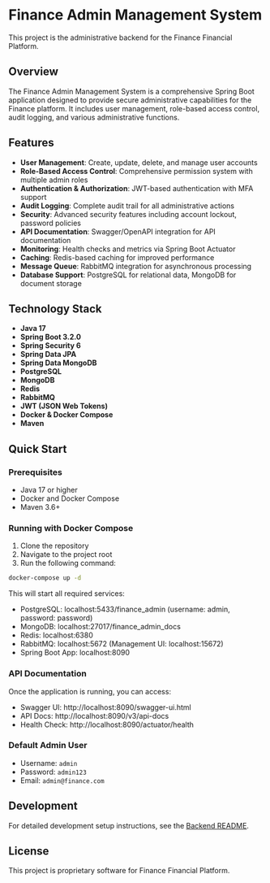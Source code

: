 # Finance Admin Management System

This project is the administrative backend for the Finance Financial Platform.

## Overview

The Finance Admin Management System is a comprehensive Spring Boot application designed to provide secure administrative capabilities for the Finance platform. It includes user management, role-based access control, audit logging, and various administrative functions.

## Features

- **User Management**: Create, update, delete, and manage user accounts
- **Role-Based Access Control**: Comprehensive permission system with multiple admin roles
- **Authentication & Authorization**: JWT-based authentication with MFA support
- **Audit Logging**: Complete audit trail for all administrative actions
- **Security**: Advanced security features including account lockout, password policies
- **API Documentation**: Swagger/OpenAPI integration for API documentation
- **Monitoring**: Health checks and metrics via Spring Boot Actuator
- **Caching**: Redis-based caching for improved performance
- **Message Queue**: RabbitMQ integration for asynchronous processing
- **Database Support**: PostgreSQL for relational data, MongoDB for document storage

## Technology Stack

- **Java 17**
- **Spring Boot 3.2.0**
- **Spring Security 6**
- **Spring Data JPA**
- **Spring Data MongoDB**
- **PostgreSQL**
- **MongoDB**
- **Redis**
- **RabbitMQ**
- **JWT (JSON Web Tokens)**
- **Docker & Docker Compose**
- **Maven**

## Quick Start

### Prerequisites

- Java 17 or higher
- Docker and Docker Compose
- Maven 3.6+

### Running with Docker Compose

1. Clone the repository
2. Navigate to the project root
3. Run the following command:

```bash
docker-compose up -d
```

This will start all required services:
- PostgreSQL: localhost:5433/finance_admin (username: admin, password: password)
- MongoDB: localhost:27017/finance_admin_docs
- Redis: localhost:6380
- RabbitMQ: localhost:5672 (Management UI: localhost:15672)
- Spring Boot App: localhost:8090

### API Documentation

Once the application is running, you can access:
- Swagger UI: http://localhost:8090/swagger-ui.html
- API Docs: http://localhost:8090/v3/api-docs
- Health Check: http://localhost:8090/actuator/health

### Default Admin User

- Username: `admin`
- Password: `admin123`
- Email: `admin@finance.com`

## Development

For detailed development setup instructions, see the [Backend README](Backend/README.md).

## License

This project is proprietary software for Finance Financial Platform.
